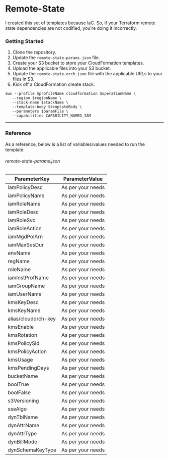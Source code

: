 # Remote-State

I created this set of templates because IaC. So, if your Terraform remote state dependencies are not codified, you're doing it incorrectly.

### Getting Started

1. Clone the repository.
2. Update the `remote-state-params.json` file.
3. Create your S3 bucket to store your CloudFormation templates.
4. Upload the applicable files into your S3 bucket.
5. Update the `remote-state-orch.json` file with the applicable URLs to your files in S3.
6. Kick off a CloudFormation create stack.

```shell script
aws --profile $profileName cloudformation $operationName \
   --region $regionName \
   --stack-name $stackName \
   --template-body $templateBody \
   --parameters $paramFile \
   --capabilities CAPABILITY_NAMED_IAM
```

---

### Reference

As a reference, below is a list of variables/values needed to run the template.

###### remote-state-params.json
ParameterKey | ParameterValue
--- | ---
iamPolicyDesc | As per your needs
iamPolicyName | As per your needs
iamRoleName | As per your needs
iamRoleDesc | As per your needs
iamRoleSvc | As per your needs
iamRoleAction | As per your needs
iamMgdPolArn | As per your needs
iamMaxSesDur | As per your needs
envName | As per your needs
regName | As per your needs
roleName | As per your needs
iamInstProfName | As per your needs
iamGroupName | As per your needs
iamUserName | As per your needs
kmsKeyDesc | As per your needs
kmsKeyName | As per your needs
alias/cloudorch-key | As per your needs
kmsEnable | As per your needs
kmsRotation | As per your needs
kmsPolicySid | As per your needs
kmsPolicyAction | As per your needs
kmsUsage | As per your needs
kmsPendingDays | As per your needs
bucketName | As per your needs
boolTrue | As per your needs
boolFalse | As per your needs
s3Versioning | As per your needs
sseAlgo | As per your needs
dynTblName | As per your needs
dynAttrName | As per your needs
dynAttrType | As per your needs
dynBillMode | As per your needs
dynSchemaKeyType | As per your needs